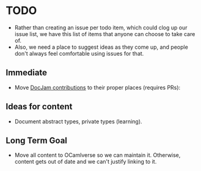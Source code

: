 # TODO

* Rather than creating an issue per todo item, which could clog up our issue list,
we have this list of items that anyone can choose to take care of.
* Also, we need a place to suggest ideas as they come up, and people don't always
feel comfortable using issues for that.

## Immediate
* Move [DocJam contributions](/docjam/docjam.md) to their proper places (requires PRs):

## Ideas for content
* Document abstract types, private types (learning).

## Long Term Goal
* Move all content to OCamlverse so we can maintain it. Otherwise, content gets out of date
and we can't justify linking to it.
